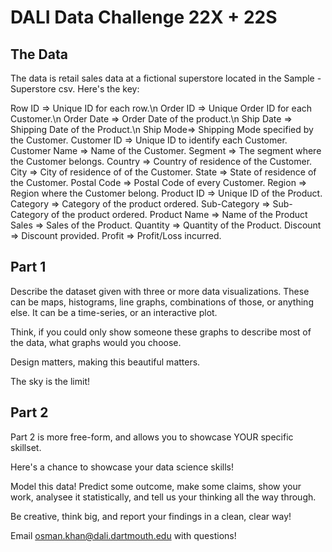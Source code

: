 # DALI Data Challenge 22X + 22S


## The Data

The data is retail sales data at a fictional superstore located in the Sample - Superstore csv. Here's the key:

Row ID => Unique ID for each row.\n
Order ID => Unique Order ID for each Customer.\n
Order Date => Order Date of the product.\n
Ship Date => Shipping Date of the Product.\n
Ship Mode=> Shipping Mode specified by the Customer.
Customer ID => Unique ID to identify each Customer.
Customer Name => Name of the Customer.
Segment => The segment where the Customer belongs.
Country => Country of residence of the Customer.
City => City of residence of of the Customer.
State => State of residence of the Customer.
Postal Code => Postal Code of every Customer.
Region => Region where the Customer belong.
Product ID => Unique ID of the Product.
Category => Category of the product ordered.
Sub-Category => Sub-Category of the product ordered.
Product Name => Name of the Product
Sales => Sales of the Product.
Quantity => Quantity of the Product.
Discount => Discount provided.
Profit => Profit/Loss incurred.


## Part 1 
Describe the dataset given with three or more data visualizations. These can be maps, histograms, line graphs, 
combinations of those, or anything else. It can be a time-series, or an interactive plot.

Think, if you could only show someone these graphs to describe most of the data, what graphs would you choose.

Design matters, making this beautiful matters.

The sky is the limit!



## Part 2
Part 2 is more free-form, and allows you to showcase YOUR specific skillset.

Here's a chance to showcase your data science skills!

Model this data! Predict some outcome, make some claims, show your work, analysee it statistically, and tell us your thinking all the way through.

Be creative, think big, and report your findings in a clean, clear way!

Email osman.khan@dali.dartmouth.edu with questions!
